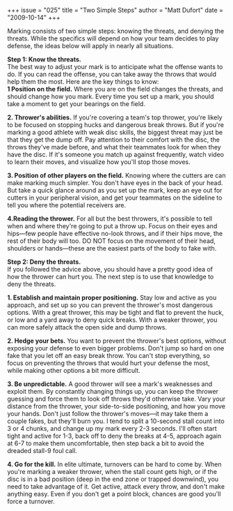 +++
issue = "025"
title = "Two Simple Steps"
author = "Matt Dufort"
date = "2009-10-14"
+++

Marking consists of two simple steps: knowing the threats, and denying the
threats. While the specifics will depend on how your team decides to play
defense, the ideas below will apply in nearly all situations.  
  
**Step 1: Know the threats.**  
The best way to adjust your mark is to anticipate what the offense wants to
do. If you can read the offense, you can take away the throws that would help
them the most. Here are the key things to know:  
**1 Position on the field.** Where you are on the field changes the threats,
and should change how you mark. Every time you set up a mark, you should take
a moment to get your bearings on the field.  
  
**2\. Thrower's abilities.** If you're covering a team's top thrower, you're
likely to be focused on stopping hucks and dangerous break throws. But if
you're marking a good athlete with weak disc skills, the biggest threat may
just be that they get the dump off. Pay attention to their comfort with the
disc, the throws they've made before, and what their teammates look for when
they have the disc. If it's someone you match up against frequently, watch
video to learn their moves, and visualize how you'll stop those moves.  
  
**3\. Position of other players on the field.** Knowing where the cutters are
can make marking much simpler. You don't have eyes in the back of your head.
But take a quick glance around as you set up the mark, keep an eye out for
cutters in your peripheral vision, and get your teammates on the sideline to
tell you where the potential receivers are.  
  
**4.Reading the thrower.** For all but the best throwers, it's possible to
tell when and where they're going to put a throw up. Focus on their eyes and
hips—few people have effective no-look throws, and if their hips move, the
rest of their body will too. DO NOT focus on the movement of their head,
shoulders or hands—these are the easiest parts of the body to fake with.  
  
**Step 2: Deny the threats.**  
If you followed the advice above, you should have a pretty good idea of how
the thrower can hurt you. The next step is to use that knowledge to deny the
threats.  
  
**1\. Establish and maintain proper positioning.** Stay low and active as you
approach, and set up so you can prevent the thrower's most dangerous options.
With a great thrower, this may be tight and flat to prevent the huck, or low
and a yard away to deny quick breaks. With a weaker thrower, you can more
safely attack the open side and dump throws.  
  
**2\. Hedge your bets.** You want to prevent the thrower's best options,
without exposing your defense to even bigger problems. Don't jump so hard on
one fake that you let off an easy break throw. You can't stop everything, so
focus on preventing the throws that would hurt your defense the most, while
making other options a bit more difficult.  
  
**3\. Be unpredictable.** A good thrower will see a mark's weaknesses and
exploit them. By constantly changing things up, you can keep the thrower
guessing and force them to look off throws they'd otherwise take. Vary your
distance from the thrower, your side-to-side positioning, and how you move
your hands. Don't just follow the thrower's moves—it may take them a couple
fakes, but they'll burn you. I tend to split a 10-second stall count into 3 or
4 chunks, and change up my mark every 2-3 seconds. I'll often start tight and
active for 1-3, back off to deny the breaks at 4-5, approach again at 6-7 to
make them uncomfortable, then step back a bit to avoid the dreaded stall-9
foul call.  
  
**4\. Go for the kill.** In elite ultimate, turnovers can be hard to come by.
When you're marking a weaker thrower, when the stall count gets high, or if
the disc is in a bad position (deep in the end zone or trapped downwind), you
need to take advantage of it. Get active, attack every throw, and don't make
anything easy. Even if you don't get a point block, chances are good you'll
force a turnover.
